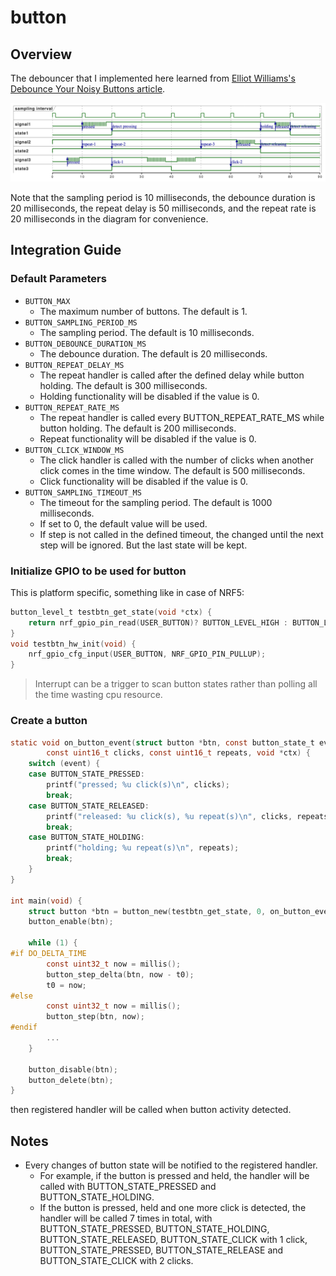 # button

## Overview
The debouncer that I implemented here learned from [Elliot Williams's Debounce Your Noisy Buttons article](https://hackaday.com/2015/12/10/embed-with-elliot-debounce-your-noisy-buttons-part-ii/).

![timing diagram](timing_diagram.png)

Note that the sampling period is 10 milliseconds, the debounce duration is 20 milliseconds, the repeat delay is 50 milliseconds, and the repeat rate is 20 milliseconds in the diagram for convenience.

## Integration Guide
### Default Parameters
* `BUTTON_MAX`
  - The maximum number of buttons. The default is 1.
* `BUTTON_SAMPLING_PERIOD_MS`
  - The sampling period. The default is 10 milliseconds.
* `BUTTON_DEBOUNCE_DURATION_MS`
  - The debounce duration. The default is 20 milliseconds.
* `BUTTON_REPEAT_DELAY_MS`
  - The repeat handler is called after the defined delay while button holding. The default is 300 milliseconds.
  - Holding functionality will be disabled if the value is 0.
* `BUTTON_REPEAT_RATE_MS`
  - The repeat handler is called every BUTTON_REPEAT_RATE_MS while button holding. The default is 200 milliseconds.
  - Repeat functionality will be disabled if the value is 0.
* `BUTTON_CLICK_WINDOW_MS`
  - The click handler is called with the number of clicks when another click comes in the time window. The default is 500 milliseconds.
  - Click functionality will be disabled if the value is 0.
* `BUTTON_SAMPLING_TIMEOUT_MS`
  - The timeout for the sampling period. The default is 1000 milliseconds.
  - If set to 0, the default value will be used.
  - If step is not called in the defined timeout, the changed until the next step will be ignored. But the last state will be kept.
 
### Initialize GPIO to be used for button
This is platform specific, something like in case of NRF5:

```c
button_level_t testbtn_get_state(void *ctx) {
	return nrf_gpio_pin_read(USER_BUTTON)? BUTTON_LEVEL_HIGH : BUTTON_LEVEL_LOW;
}
void testbtn_hw_init(void) {
	nrf_gpio_cfg_input(USER_BUTTON, NRF_GPIO_PIN_PULLUP);
}
```

> Interrupt can be a trigger to scan button states rather than polling all the
> time wasting cpu resource.

### Create a button

```c
static void on_button_event(struct button *btn, const button_state_t event,
		const uint16_t clicks, const uint16_t repeats, void *ctx) {
	switch (event) {
	case BUTTON_STATE_PRESSED:
        printf("pressed; %u click(s)\n", clicks);
		break;
	case BUTTON_STATE_RELEASED:
        printf("released: %u click(s), %u repeat(s)\n", clicks, repeats);
		break;
	case BUTTON_STATE_HOLDING:
        printf("holding; %u repeat(s)\n", repeats);
		break;
	}
}

int main(void) {
	struct button *btn = button_new(testbtn_get_state, 0, on_button_event, 0);
    button_enable(btn);

    while (1) {
#if DO_DELTA_TIME
        const uint32_t now = millis();
        button_step_delta(btn, now - t0);
        t0 = now;
#else
        const uint32_t now = millis();
        button_step(btn, now);
#endif
        ...
    }

    button_disable(btn);
    button_delete(btn);
}
```

then registered handler will be called when button activity detected.

## Notes
- Every changes of button state will be notified to the registered handler.
  - For example, if the button is pressed and held, the handler will be called with BUTTON_STATE_PRESSED and BUTTON_STATE_HOLDING.
  - If the button is pressed, held and one more click is detected, the handler will be called 7 times in total, with BUTTON_STATE_PRESSED, BUTTON_STATE_HOLDING, BUTTON_STATE_RELEASED, BUTTON_STATE_CLICK with 1 click, BUTTON_STATE_PRESSED, BUTTON_STATE_RELEASE and BUTTON_STATE_CLICK with 2 clicks.
